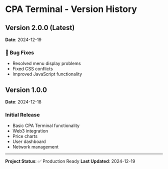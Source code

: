 # CPA Terminal - Version History

## Version 2.0.0 (Latest)
**Date**: 2024-12-19



### 🐛 Bug Fixes
- Resolved menu display problems
- Fixed CSS conflicts
- Improved JavaScript functionality

## Version 1.0.0
**Date**: 2024-12-18

### Initial Release
- Basic CPA Terminal functionality
- Web3 integration
- Price charts
- User dashboard
- Network management

---

**Project Status**: ✅ Production Ready
**Last Updated**: 2024-12-19 
